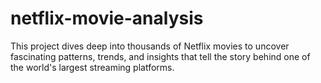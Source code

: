 # netflix-movie-analysis
This project dives deep into thousands of Netflix movies to uncover fascinating patterns, trends, and insights that tell the story behind one of the world's largest streaming platforms.
